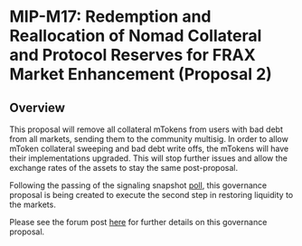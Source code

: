 # MIP-M17: Redemption and Reallocation of Nomad Collateral and Protocol Reserves for FRAX Market Enhancement (Proposal 2)

## Overview

This proposal will remove all collateral mTokens from users with bad debt from all markets, sending them to the community multisig. In order to allow mToken collateral sweeping and bad debt write offs, the mTokens will have their implementations upgraded. This will stop further issues and allow the exchange rates of the assets to stay the same post-proposal.

Following the passing of the signaling snapshot [poll](https://snapshot.org/#/moonwell-governance.eth/proposal/0xe30b2ec324ad04397eb864dd464d3f57f44c63ccf684c9a126f9dd34908fd5c7), this governance proposal is being created to execute the second step in restoring liquidity to the markets.

Please see the forum post [here](https://forum.moonwell.fi/t/request-for-proposal-rfp-redemption-and-reallocation-of-nomad-collateral-and-protocol-reserves-for-frax-market-enhancement/746/3) for further details on this governance proposal.
